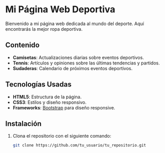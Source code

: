 # Mi Página Web Deportiva

Bienvenido a mi página web dedicada al mundo del deporte. Aquí encontrarás la mejor ropa deportiva.

## Contenido

- **Camisetas**: Actualizaciones diarias sobre eventos deportivos.
- **Tennis**: Artículos y opiniones sobre las últimas tendencias y partidos.
- **Sudaderas**: Calendario de próximos eventos deportivos.


## Tecnologías Usadas

- **HTML5**: Estructura de la página.
- **CSS3**: Estilos y diseño responsivo.
- **Frameworks**: [Bootstrap](https://getbootstrap.com/) para diseño responsive.

## Instalación

1. Clona el repositorio con el siguiente comando:
   ```bash
   git clone https://github.com/tu_usuario/tu_repositorio.git
